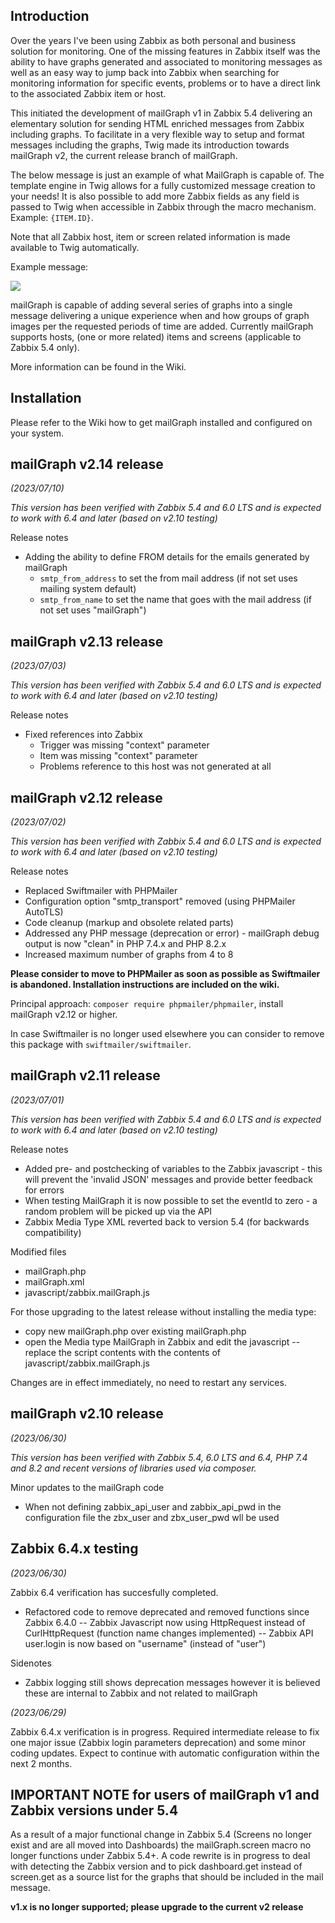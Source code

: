 ## Introduction ##
Over the years I've been using Zabbix as both personal and business solution for monitoring. One of the missing features in Zabbix itself was the ability to have graphs generated and associated to monitoring messages as well as an easy way to jump back into Zabbix when searching for monitoring information for specific events, problems or to have a direct link to the associated Zabbix item or host.

This initiated the development of mailGraph v1 in Zabbix 5.4 delivering an elementary solution for sending HTML enriched messages from Zabbix including graphs.
To facilitate in a very flexible way to setup and format messages including the graphs, Twig made its introduction towards mailGraph v2, the current release branch of mailGraph.

The below message is just an example of what MailGraph is capable of. The template engine in Twig allows for a fully customized message creation to your needs! It is also possible to add more Zabbix fields as any field is passed to Twig when accessible in Zabbix through the macro mechanism. Example: `{ITEM.ID}`.

Note that all Zabbix host, item or screen related information is made available to Twig automatically.

Example message:

[![](images/Example-mail-message-v122.png?raw=true)](images/Example-mail-message-v122.png)

mailGraph is capable of adding several series of graphs into a single message delivering a unique experience when and how groups of graph images per the requested periods of time are added.
Currently mailGraph supports hosts, (one or more related) items and screens (applicable to Zabbix 5.4 only).

More information can be found in the Wiki.

## Installation ##
Please refer to the Wiki how to get mailGraph installed and configured on your system.

## mailGraph v2.14 release ##
_(2023/07/10)_

_This version has been verified with Zabbix 5.4 and 6.0 LTS and is expected to work with 6.4 and later (based on v2.10 testing)_

Release notes
- Adding the ability to define FROM details for the emails generated by mailGraph
  - `smtp_from_address` to set the from mail address (if not set uses mailing system default)
  - `smtp_from_name` to set the name that goes with the mail address (if not set uses "mailGraph")

## mailGraph v2.13 release ##
_(2023/07/03)_

_This version has been verified with Zabbix 5.4 and 6.0 LTS and is expected to work with 6.4 and later (based on v2.10 testing)_

Release notes
- Fixed references into Zabbix
  - Trigger was missing "context" parameter
  - Item was missing "context" parameter
  - Problems reference to this host was not generated at all

## mailGraph v2.12 release ##
_(2023/07/02)_

_This version has been verified with Zabbix 5.4 and 6.0 LTS and is expected to work with 6.4 and later (based on v2.10 testing)_

Release notes
- Replaced Swiftmailer with PHPMailer
- Configuration option "smtp_transport" removed (using PHPMailer AutoTLS)
- Code cleanup (markup and obsolete related parts)
- Addressed any PHP message (deprecation or error) - mailGraph debug output is now "clean" in PHP 7.4.x and PHP 8.2.x
- Increased maximum number of graphs from 4 to 8

**Please consider to move to PHPMailer as soon as possible as Swiftmailer is abandoned. Installation instructions are included on the wiki.**

Principal approach: `composer require phpmailer/phpmailer`, install mailGraph v2.12 or higher.

In case Swiftmailer is no longer used elsewhere you can consider to remove this package with `swiftmailer/swiftmailer`.

## mailGraph v2.11 release ##
_(2023/07/01)_

_This version has been verified with Zabbix 5.4 and 6.0 LTS and is expected to work with 6.4 and later (based on v2.10 testing)_

Release notes
- Added pre- and postchecking of variables to the Zabbix javascript - this will prevent the 'invalid JSON' messages and provide better feedback for errors
- When testing MailGraph it is now possible to set the eventId to zero - a random problem will be picked up via the API
- Zabbix Media Type XML reverted back to version 5.4 (for backwards compatibility)

Modified files
- mailGraph.php
- mailGraph.xml
- javascript/zabbix.mailGraph.js

For those upgrading to the latest release without installing the media type:
- copy new mailGraph.php over existing mailGraph.php
- open the Media type MailGraph in Zabbix and edit the javascript
-- replace the script contents with the contents of javascript/zabbix.mailGraph.js

Changes are in effect immediately, no need to restart any services.

## mailGraph v2.10 release ##
_(2023/06/30)_

_This version has been verified with Zabbix 5.4, 6.0 LTS and 6.4, PHP 7.4 and 8.2 and recent versions of libraries used via composer._

Minor updates to the mailGraph code
- When not defining zabbix_api_user and zabbix_api_pwd in the configuration file the zbx_user and zbx_user_pwd wll be used

## Zabbix 6.4.x testing ##
_(2023/06/30)_

Zabbix 6.4 verification has succesfully completed.
- Refactored code to remove deprecated and removed functions since Zabbix 6.4.0
-- Zabbix Javascript now using HttpRequest instead of CurlHttpRequest (function name changes implemented)
-- Zabbix API user.login is now based on "username" (instead of "user")

Sidenotes
- Zabbix logging still shows deprecation messages however it is believed these are internal to Zabbix and not related to mailGraph

_(2023/06/29)_

Zabbix 6.4.x verification is in progress. Required intermediate release to fix one major issue (Zabbix login parameters deprecation) and some minor coding updates.
Expect to continue with automatic configuration within the next 2 months.

## IMPORTANT NOTE for users of mailGraph v1 and Zabbix versions under 5.4 ##
As a result of a major functional change in Zabbix 5.4 (Screens no longer exist and are all moved into Dashboards) the mailGraph.screen macro no longer functions under Zabbix 5.4+. A code rewrite is in progress to deal with detecting the Zabbix version and to pick dashboard.get instead of screen.get as a source list for the graphs that should be included in the mail message.

**v1.x is no longer supported; please upgrade to the current v2 release**
